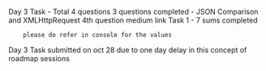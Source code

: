 Day 3 Task - Total 4 questions
3 questions completed - JSON Comparison and XMLHttpRequest
4th question medium link Task 1 - 7 sums completed

        please do refer in console for the values

Day 3 Task submitted on oct 28 due to one day delay in this concept of roadmap sessions